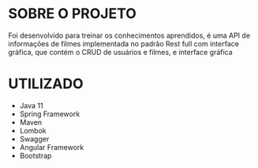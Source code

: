 **SOBRE O PROJETO**
========================================================================
Foi desenvolvido para treinar os conhecimentos aprendidos, é uma API de informações de filmes implementada no padrão Rest full com interface gráfica, que contém o CRUD de usuários e filmes, e interface gráfica


**UTILIZADO**
========================================================================
- Java 11
- Spring Framework
- Maven
- Lombok
- Swagger
- Angular Framework
- Bootstrap

